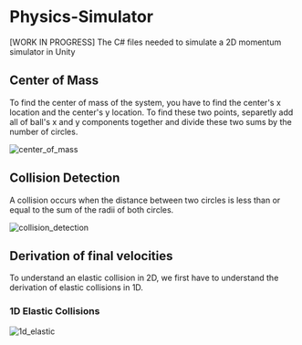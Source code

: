 # Physics-Simulator
[WORK IN PROGRESS] The C# files needed to simulate a 2D momentum simulator in Unity

## Center of Mass
To find the center of mass of the system, you have to find the center's x location and the center's y location. To find these two points, separetly add all of ball's x and y components together and divide these two sums by the number of circles.

![center_of_mass](https://github.com/user-attachments/assets/55ccc8f7-45ee-4bc2-8ed9-af20387d8e3e)


## Collision Detection
A collision occurs when the distance between two circles is less than or equal to the sum of the radii of both circles.

![collision_detection](https://github.com/user-attachments/assets/5d139262-cf2a-4d76-8db6-3d4f541e1c7a)

## Derivation of final velocities
To understand an elastic collision in 2D, we first have to understand the derivation of elastic collisions in 1D.

### 1D Elastic Collisions
![1d_elastic](https://github.com/user-attachments/assets/34366d45-134b-44b7-a88d-e776bf964da0)
